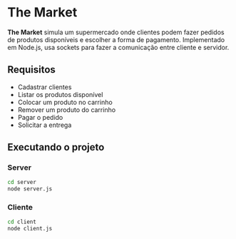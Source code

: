 # The Market

**The Market** simula um supermercado onde clientes podem fazer pedidos de produtos disponíveis e escolher a forma de pagamento.
Implementado em Node.js, usa sockets para fazer a comunicação entre cliente e servidor.

## Requisitos
- Cadastrar clientes
- Listar os produtos disponível
- Colocar um produto no carrinho
- Remover um produto do carrinho
- Pagar o pedido
- Solicitar a entrega

## Executando o projeto
### Server
```sh
cd server
node server.js
```
### Cliente

```sh
cd client
node client.js
```